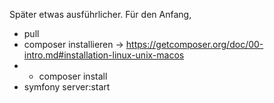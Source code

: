 Später etwas ausführlicher. Für den Anfang,

- pull
- composer installieren -> https://getcomposer.org/doc/00-intro.md#installation-linux-unix-macos
- - composer install
- symfony server:start
